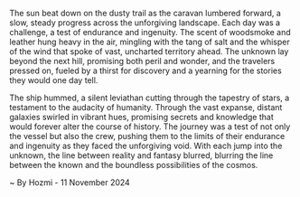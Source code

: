 
The sun beat down on the dusty trail as the caravan lumbered forward, a slow, steady progress across the unforgiving landscape. Each day was a challenge, a test of endurance and ingenuity. The scent of woodsmoke and leather hung heavy in the air, mingling with the tang of salt and the whisper of the wind that spoke of vast, uncharted territory ahead.  The unknown lay beyond the next hill, promising both peril and wonder, and the travelers pressed on, fueled by a thirst for discovery and a yearning for the stories they would one day tell. 

The ship hummed, a silent leviathan cutting through the tapestry of stars, a testament to the audacity of humanity. Through the vast expanse, distant galaxies swirled in vibrant hues, promising secrets and knowledge that would forever alter the course of history. The journey was a test of not only the vessel but also the crew, pushing them to the limits of their endurance and ingenuity as they faced the unforgiving void. With each jump into the unknown, the line between reality and fantasy blurred, blurring the line between the known and the boundless possibilities of the cosmos.  

~ By Hozmi - 11 November 2024
